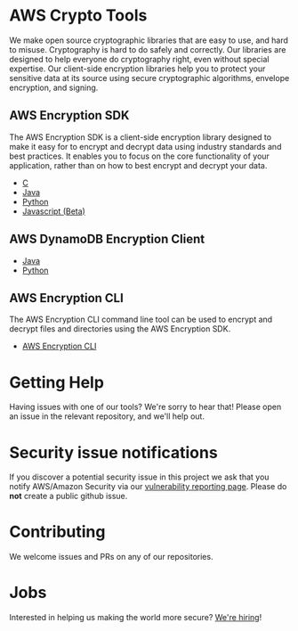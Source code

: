 # AWS Crypto Tools

We make open source cryptographic libraries that are easy to use, and hard to misuse. Cryptography is hard to do safely and correctly. Our libraries are designed to help everyone do cryptography right, even without special expertise. Our client-side encryption libraries help you to protect your sensitive data at its source using secure cryptographic algorithms, envelope encryption, and signing. 

## AWS Encryption SDK
The AWS Encryption SDK is a client-side encryption library designed to make it easy for to encrypt and decrypt data using industry standards and best practices. It enables you to focus on the core functionality of your application, rather than on how to best encrypt and decrypt your data. 

- [C](https://github.com/aws/aws-encryption-sdk-c)
- [Java](https://github.com/aws/aws-encryption-sdk-java)
- [Python](https://github.com/aws/aws-encryption-sdk-python/)
- [Javascript (Beta)](https://github.com/awslabs/aws-encryption-sdk-javascript)

## AWS DynamoDB Encryption Client
- [Java](https://github.com/aws/aws-dynamodb-encryption-java)
- [Python](https://github.com/aws/aws-dynamodb-encryption-python)

## AWS Encryption CLI
The AWS Encryption CLI command line tool can be used to encrypt and decrypt files and directories using the AWS Encryption SDK.
- [AWS Encryption CLI](https://github.com/aws/aws-encryption-sdk-cli)

# Getting Help
Having issues with one of our tools? We're sorry to hear that! Please open an issue in the relevant repository, and we'll help out. 

# Security issue notifications

If you discover a potential security issue in this project we ask that you notify AWS/Amazon Security
via our [vulnerability reporting page](https://aws.amazon.com/security/vulnerability-reporting/).
Please do **not** create a public github issue.
# Contributing
We welcome issues and PRs on any of our repositories.

# Jobs
Interested in helping us making the world more secure? [We're hiring](https://www.amazon.jobs/en/search?offset=0&result_limit=10&sort=relevant&cities[]=Seattle%2C%20Washington%2C%20USA&business_category[]=amazon-web-services&distanceType=Mi&radius=24km&latitude=&longitude=&loc_group_id=&loc_query=&base_query=crypto%20tools&city=&country=&region=&county=&query_options=&)! 
